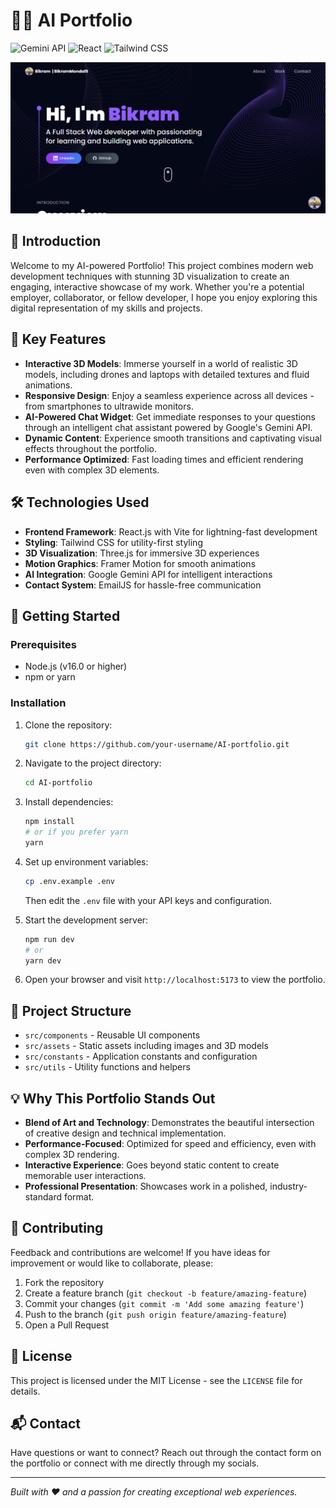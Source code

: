 # 🤖✨ AI Portfolio

![Gemini API](https://img.shields.io/badge/Gemini%20API-powered%20by%20Google%20AI-yellow?logo=google)
![React](https://img.shields.io/badge/React-18-blue?logo=react)
![Tailwind CSS](https://img.shields.io/badge/Tailwind%20CSS-Latest-38bdf8?logo=tailwind-css)

![Portfolio Screenshot](src/assets/screenshot.png)

## 👋 Introduction

Welcome to my AI-powered Portfolio! This project combines modern web development techniques with stunning 3D visualization to create an engaging, interactive showcase of my work. Whether you're a potential employer, collaborator, or fellow developer, I hope you enjoy exploring this digital representation of my skills and projects.

## 🌟 Key Features

- **Interactive 3D Models**: Immerse yourself in a world of realistic 3D models, including drones and laptops with detailed textures and fluid animations.
- **Responsive Design**: Enjoy a seamless experience across all devices - from smartphones to ultrawide monitors.
- **AI-Powered Chat Widget**: Get immediate responses to your questions through an intelligent chat assistant powered by Google's Gemini API.
- **Dynamic Content**: Experience smooth transitions and captivating visual effects throughout the portfolio.
- **Performance Optimized**: Fast loading times and efficient rendering even with complex 3D elements.

## 🛠️ Technologies Used

- **Frontend Framework**: React.js with Vite for lightning-fast development
- **Styling**: Tailwind CSS for utility-first styling
- **3D Visualization**: Three.js for immersive 3D experiences
- **Motion Graphics**: Framer Motion for smooth animations
- **AI Integration**: Google Gemini API for intelligent interactions
- **Contact System**: EmailJS for hassle-free communication

## 🚀 Getting Started

### Prerequisites

- Node.js (v16.0 or higher)
- npm or yarn

### Installation

1. Clone the repository:
   ```bash
   git clone https://github.com/your-username/AI-portfolio.git
   ```

2. Navigate to the project directory:
   ```bash
   cd AI-portfolio
   ```

3. Install dependencies:
   ```bash
   npm install
   # or if you prefer yarn
   yarn
   ```

4. Set up environment variables:
   ```bash
   cp .env.example .env
   ```
   Then edit the `.env` file with your API keys and configuration.

5. Start the development server:
   ```bash
   npm run dev
   # or
   yarn dev
   ```

6. Open your browser and visit `http://localhost:5173` to view the portfolio.

## 🎯 Project Structure

- `src/components` - Reusable UI components
- `src/assets` - Static assets including images and 3D models
- `src/constants` - Application constants and configuration
- `src/utils` - Utility functions and helpers

## 💡 Why This Portfolio Stands Out

- **Blend of Art and Technology**: Demonstrates the beautiful intersection of creative design and technical implementation.
- **Performance-Focused**: Optimized for speed and efficiency, even with complex 3D rendering.
- **Interactive Experience**: Goes beyond static content to create memorable user interactions.
- **Professional Presentation**: Showcases work in a polished, industry-standard format.

## 🤝 Contributing

Feedback and contributions are welcome! If you have ideas for improvement or would like to collaborate, please:

1. Fork the repository
2. Create a feature branch (`git checkout -b feature/amazing-feature`)
3. Commit your changes (`git commit -m 'Add some amazing feature'`)
4. Push to the branch (`git push origin feature/amazing-feature`)
5. Open a Pull Request

## 📝 License

This project is licensed under the MIT License - see the `LICENSE` file for details.

## 📬 Contact

Have questions or want to connect? Reach out through the contact form on the portfolio or connect with me directly through my socials.

---

*Built with ❤️ and a passion for creating exceptional web experiences.*
